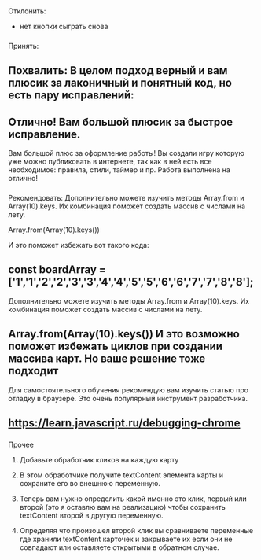 ###
Отклонить:
- нет кнопки сыграть снова

###
Принять:

###
Похвалить:
В целом подход верный и вам плюсик за лаконичный и понятный код, но есть пару исправлений:
---
Отлично! Вам большой плюсик за быстрое исправление.
---
Вам большой плюс за оформление работы! Вы создали игру которую уже можно публиковать в интернете, так как в ней есть все необходимое: правила, стили, таймер и пр. Работа выполнена на отлично!

###
Рекомендовать:
Дополнительно можете изучить методы Array.from и Array(10).keys. Их комбинация поможет создать массив с числами на лету.

Array.from(Array(10).keys())

И это поможет избежать вот такого кода:

const boardArray = ['1','1','2','2','3','3','4','4','5','5','6','6','7','7','8','8'];
---
Дополнительно можете изучить методы Array.from и Array(10).keys. Их комбинация поможет создать массив с числами на лету.

Array.from(Array(10).keys())
И это возможно поможет избежать циклов при создании массива карт. Но ваше решение тоже подходит
---
Для самостоятельного обучения рекомендую вам изучить статью про отладку в браузере. Это очень популярный инструмент разработчика.

https://learn.javascript.ru/debugging-chrome
---





###
Прочее




1. Добавьте обработчик кликов на каждую карту

2. В этом обработчике получите textContent элемента карты и сохраните его во внешнюю переменную.

3. Теперь вам нужно определить какой именно это клик, первый или второй (это я оставлю вам на реализацию) чтобы сохранить textContent второй в другую переменную.

4. Определяя что произошел второй клик вы сравниваете переменные где хранили textContent карточек и закрываете их если они не совпадают или оставляете открытыми в обратном случае.

